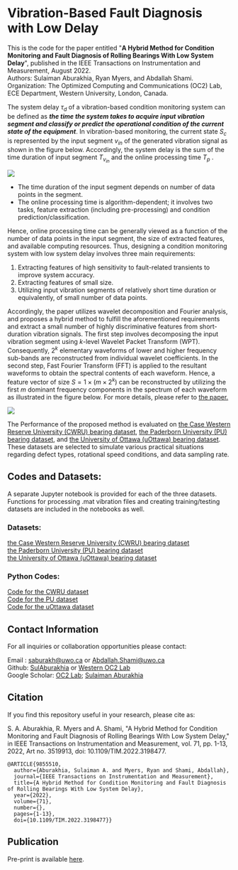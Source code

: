 # Vibration-Based Fault Diagnosis with Low Delay

This is the code for the paper entitled "**A Hybrid Method for Condition Monitoring and Fault Diagnosis of Rolling Bearings With Low System Delay**", published in the IEEE Transactions on Instrumentation and Measurement, August 2022. <br>
Authors: Sulaiman Aburakhia, Ryan Myers, and Abdallah Shami. <br>
Organization: The Optimized Computing and Communications (OC2) Lab, ECE Department, Western University, London, Canada. <br>

The system delay $\tau_d$ of a vibration-based condition monitoring system can be defined as ***the time the system takes to acquire input vibration segment and classify or predict the operational condition of the current state of the equipment***. In vibration-based monitoring, the current state $S_c$ is represented by the input segment $v_{in}$ of the generated vibration signal as shown in the figure below. Accordingly, the system delay is the sum of the time duration of input segment $T_{v_{in}}$ and the online processing time $T_p$ . 


<p float>
<img src="https://github.com/Western-OC2-Lab/Vibration-Based-Fault-Diagnosis-with-Low-Delay/blob/main/Figure_01.png"/> 
</p>


<ul>
<li>The time duration of the input segment depends on number of data points in the segment. 
<li>The online processing time is algorithm-dependent; it involves two tasks, feature extraction (including pre-processing) and condition prediction/classification. <br>
</ul>
Hence, online processing time can be generally viewed as a function of the number of data points in the input segment, the size of extracted features, and available computing resources. Thus, designing a condition monitoring system with low system delay involves three main requirements: <br>

<ol>
  <li>Extracting features of high sensitivity to fault-related transients to improve system accuracy.</li>
  <li>Extracting features of small size.</li>
  <li>Utilizing input vibration segments of relatively short time duration or equivalently, of small number of data points.</li>
</ol>

Accordingly, the paper utilizes wavelet decomposition and Fourier analysis, and proposes a hybrid method to fulfill the aforementioned requirements and extract a small number of highly discriminative features from short-duration vibration signals. The first step involves decomposing the input vibration segment using $k$-level Wavelet Packet Transform (WPT). Consequently, $2^k$ elementary waveforms of lower and higher frequency sub-bands are reconstructed from individual wavelet coefficients.
In the second step, Fast Fourier Transform (FFT) is applied to the resultant waveforms to obtain the spectral contents of each waveform. Hence, a
feature vector of size $S=1×(m×2^k)$ can be reconstructed by utilizing the first $m$ dominant frequency components in the spectrum of each waveform as illustrated in the figure below. For more details, please refer to [the paper.](https://ieeexplore.ieee.org/document/9855510)<bR>
  
<p>
<img src="https://github.com/Western-OC2-Lab/Vibration-Based-Fault-Diagnosis-with-Low-Delay/blob/main/Figure_02.png"/> 
</p>  
  
The Performance of the proposed method is evaluated on [the Case Western Reserve University (CWRU) bearing dataset](https://engineering.case.edu/bearingdatacenter),  [the Paderborn University (PU) bearing dataset](https://mb.uni-paderborn.de/kat/forschung/kat-datacenter/bearing-datacenter/data-sets-and-download), and
[the University of Ottawa (uOttawa) bearing dataset](https://data.mendeley.com/datasets/v43hmbwxpm/2). These datasets are selected to simulate various practical situations regarding defect types, rotational speed conditions, and data sampling rate. <br>

## Codes and Datasets:

A separate Jupyter notebook is provided for each of the three datasets. Functions for processing .mat vibration files and creating training/testing datasets are included in the notebooks as well.<br>

### Datasets:<br>
[the Case Western Reserve University (CWRU) bearing dataset](https://engineering.case.edu/bearingdatacenter)<br>
[the Paderborn University (PU) bearing dataset](https://mb.uni-paderborn.de/kat/forschung/kat-datacenter/bearing-datacenter/data-sets-and-download)<br>
[the University of Ottawa (uOttawa) bearing dataset](https://data.mendeley.com/datasets/v43hmbwxpm/2)<br>

### Python Codes:<br>
[Code for the CWRU dataset](https://github.com/Western-OC2-Lab/Vibration-Based-Fault-Diagnosis-with-Low-Delay/blob/main/Code_CWRU_Dataset.ipynb)<br>
[Code for the PU dataset](https://github.com/Western-OC2-Lab/Vibration-Based-Fault-Diagnosis-with-Low-Delay/blob/main/Code_PU_Dataset.ipynb)<br>
[Code for the uOttawa dataset](https://github.com/Western-OC2-Lab/Vibration-Based-Fault-Diagnosis-with-Low-Delay/blob/main/Code_uOttawa_Dataset.ipynb)<br>




## Contact Information
For all inquiries or collaboration opportunities please contact: <br>

Email : saburakh@uwo.ca or Abdallah.Shami@uwo.ca <br>
Github: [SulAburakhia](https://github.com/SulAburakhia) or [Western OC2 Lab](https://github.com/Western-OC2-Lab) <br>
Google Scholar: [OC2 Lab](https://scholar.google.com.eg/citations?user=oiebNboAAAAJ&hl=en); [Sulaiman Aburakhia](https://scholar.google.com/citations?user=8x-pPSYAAAAJ&hl=en)




## Citation

If you find this repository useful in your research, please cite as:

S. A. Aburakhia, R. Myers and A. Shami, "A Hybrid Method for Condition Monitoring and Fault Diagnosis of Rolling Bearings With Low System Delay," in IEEE Transactions on Instrumentation and Measurement, vol. 71, pp. 1-13, 2022, Art no. 3519913, doi: 10.1109/TIM.2022.3198477.

```
@ARTICLE{9855510,
  author={Aburakhia, Sulaiman A. and Myers, Ryan and Shami, Abdallah},
  journal={IEEE Transactions on Instrumentation and Measurement}, 
  title={A Hybrid Method for Condition Monitoring and Fault Diagnosis of Rolling Bearings With Low System Delay}, 
  year={2022},
  volume={71},
  number={},
  pages={1-13},
  doi={10.1109/TIM.2022.3198477}}
```



## Publication

Pre-print is available [here](https://arxiv.org/abs/2208.06051). <br>

